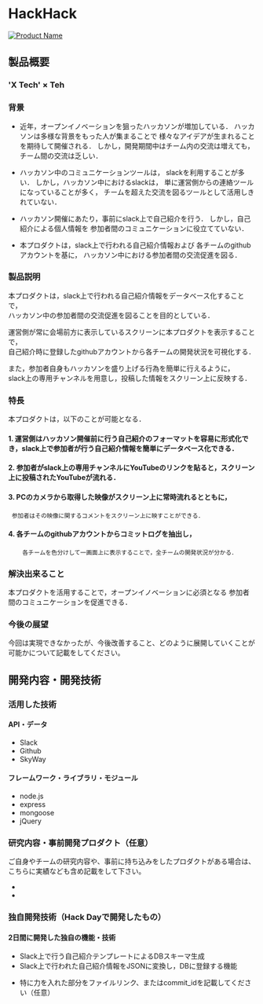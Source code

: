# HackHack

[![Product Name](https://raw.github.com/GabLeRoux/WebMole/master/ressources/WebMole_Youtube_Video.png)](https://www.youtube.com/channel/UC4PtjOfZTbVp9DwtJv82Lzg)

## 製品概要
### 'X Tech' × Teh

### 背景
- 近年，オープンイノベーションを狙ったハッカソンが増加している．
  ハッカソンは多様な背景をもった人が集まることで
  様々なアイデアが生まれることを期待して開催される．
  しかし，開発期間中はチーム内の交流は増えても，
  チーム間の交流は乏しい．

- ハッカソン中のコミュニケーションツールは，
  slackを利用することが多い．
  しかし，ハッカソン中におけるslackは，
  単に運営側からの連絡ツールになっていることが多く，
  チームを超えた交流を図るツールとして活用しきれていない．

- ハッカソン開催にあたり，事前にslack上で自己紹介を行う．
  しかし，自己紹介による個人情報を
  参加者間のコミュニケーションに役立てていない．

- 本プロダクトは，slack上で行われる自己紹介情報および
  各チームのgithubアカウントを基に，
  ハッカソン中における参加者間の交流促進を図る．

### 製品説明
本プロダクトは，slack上で行われる自己紹介情報をデータベース化することで，  
ハッカソン中の参加者間の交流促進を図ることを目的としている．

運営側が常に会場前方に表示しているスクリーンに本プロダクトを表示することで，  
自己紹介時に登録したgithubアカウントから各チームの開発状況を可視化する．

また，参加者自身もハッカソンを盛り上げる行為を簡単に行えるように，  
slack上の専用チャンネルを用意し，投稿した情報をスクリーン上に反映する．

### 特長
本プロダクトは，以下のことが可能となる．

#### 1. 運営側はハッカソン開催前に行う自己紹介のフォーマットを容易に形式化でき，slack上で参加者が行う自己紹介情報を簡単にデータベース化できる．

#### 2. 参加者がslack上の専用チャンネルにYouTubeのリンクを貼ると，スクリーン上に投稿されたYouTubeが流れる．

#### 3. PCのカメラから取得した映像がスクリーン上に常時流れるとともに，  
     参加者はその映像に関するコメントをスクリーン上に映すことができる．

#### 4. 各チームのgithubアカウントからコミットログを抽出し，  
     	各チームを色分けして一画面上に表示することで，全チームの開発状況が分かる．

### 解決出来ること
本プロダクトを活用することで，オープンイノベーションに必須となる
参加者間のコミュニケーションを促進できる．

### 今後の展望
今回は実現できなかったが、今後改善すること、どのように展開していくことが可能かについて記載をしてください。


## 開発内容・開発技術
### 活用した技術
#### API・データ

* Slack
* Github
* SkyWay

#### フレームワーク・ライブラリ・モジュール
* node.js
* express
* mongoose
* jQuery

### 研究内容・事前開発プロダクト（任意）
ご自身やチームの研究内容や、事前に持ち込みをしたプロダクトがある場合は、こちらに実績なども含め記載をして下さい。

* 
* 


### 独自開発技術（Hack Dayで開発したもの）
#### 2日間に開発した独自の機能・技術
- Slack上で行う自己紹介テンプレートによるDBスキーマ生成
- Slack上で行われた自己紹介情報をJSONに変換し，DBに登録する機能

* 特に力を入れた部分をファイルリンク、またはcommit_idを記載してください（任意）
